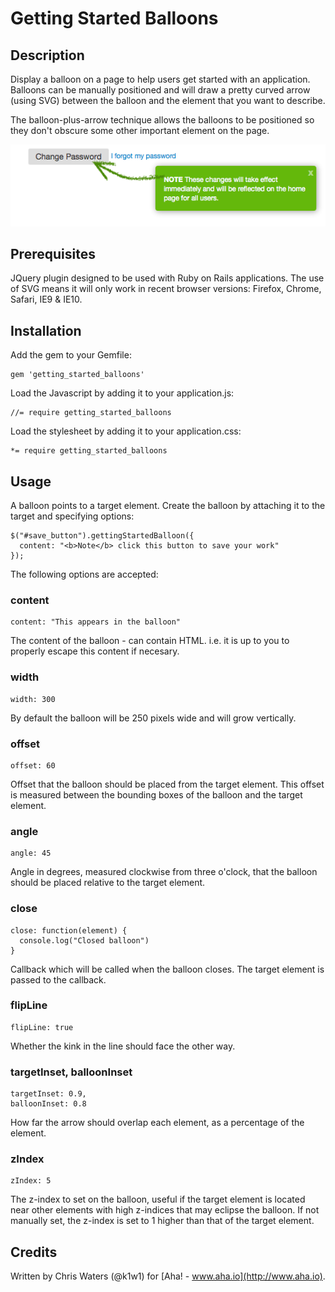 # Getting Started Balloons

## Description

Display a balloon on a page to help users get started with an application.
Balloons can be manually positioned and will draw a pretty curved arrow 
(using SVG) between the balloon and the element that you want to describe.

The balloon-plus-arrow technique allows the balloons to be positioned so they
don't obscure some other important element on the page.

![Example](/screenshot.png "Example balloon")

## Prerequisites

JQuery plugin designed to be used with Ruby on Rails applications. The use
of SVG means it will only work in recent browser versions: Firefox, Chrome,
Safari, IE9 & IE10.

## Installation

Add the gem to your Gemfile:

    gem 'getting_started_balloons'

Load the Javascript by adding it to your application.js:

    //= require getting_started_balloons

Load the stylesheet by adding it to your application.css:

    *= require getting_started_balloons

## Usage

A balloon points to a target element. Create the balloon by attaching it
to the target and specifying options:

    $("#save_button").gettingStartedBalloon({
      content: "<b>Note</b> click this button to save your work"
    });
    
The following options are accepted:

### content

    content: "This appears in the balloon"

The content of the balloon - can contain HTML. i.e. it is up to you to 
properly escape this content if necesary.

### width

    width: 300
    
By default the balloon will be 250 pixels wide and will grow vertically. 

### offset    

    offset: 60

Offset that the balloon should be placed from the target element. This offset 
is measured between the bounding boxes of the balloon and the target element.

### angle

    angle: 45

Angle in degrees, measured clockwise from three o'clock, that the balloon should
be placed relative to the target element.

### close

    close: function(element) {
      console.log("Closed balloon")
    }

Callback which will be called when the balloon closes. The target element is passed
to the callback.

### flipLine

    flipLine: true
    
Whether the kink in the line should face the other way.

### targetInset, balloonInset

    targetInset: 0.9,
    balloonInset: 0.8
    
How far the arrow should overlap each element, as a percentage of the element.

### zIndex

    zIndex: 5

The z-index to set on the balloon, useful if the target element is located near other elements with high z-indices that may eclipse the balloon. If not manually set, the z-index is set to 1 higher than that of the target element.

## Credits

Written by Chris Waters (@k1w1) for [Aha! - www.aha.io](http://www.aha.io).
